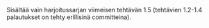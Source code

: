 Sisältää vain harjoitussarjan viimeisen tehtävän 1.5 (tehtävien 1.2-1.4 palautukset on tehty erillisinä committeina).  
